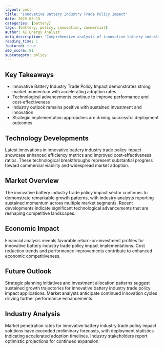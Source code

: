 ```yaml
---
layout: post
title: "Innovative Battery Industry Trade Policy Impact"
date: 2025-08-15
categories: [battery]
tags: [battery, policy, innovation, commercial]
author: AI Energy Analyst
meta_description: "Comprehensive analysis of innovative battery industry trade policy impact covering market trends, technology developments, and industry outlook. Discover key insights and future projections."
reading_time: 1
featured: true
seo_score: 91
subcategory: policy
---
```


## Key Takeaways

- Innovative Battery Industry Trade Policy Impact demonstrates strong market momentum with accelerating adoption rates
- Technological advancements continue to improve performance and cost-effectiveness
- Industry outlook remains positive with sustained investment and innovation
- Strategic implementation approaches are driving successful deployment outcomes

## Technology Developments

Latest innovations in innovative battery industry trade policy impact showcase enhanced efficiency metrics and improved cost-effectiveness ratios. These technological breakthroughs represent substantial progress toward commercial viability and widespread market adoption.

## Market Overview

The innovative battery industry trade policy impact sector continues to demonstrate remarkable growth patterns, with industry analysts reporting sustained momentum across multiple market segments. Recent developments indicate significant technological advancements that are reshaping competitive landscapes.

## Economic Impact

Financial analysis reveals favorable return-on-investment profiles for innovative battery industry trade policy impact implementations. Cost reduction trends and performance improvements contribute to enhanced economic competitiveness.

## Future Outlook

Strategic planning initiatives and investment allocation patterns suggest sustained growth trajectories for innovative battery industry trade policy impact applications. Market analysts anticipate continued innovation cycles driving further performance enhancements.

## Industry Analysis

Market penetration rates for innovative battery industry trade policy impact solutions have exceeded preliminary forecasts, with deployment statistics indicating accelerated adoption timelines. Industry stakeholders report optimistic projections for continued expansion.

